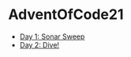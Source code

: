 # AdventOfCode21
* [Day 1: Sonar Sweep](https://github.com/ithar14/AdventOfCode21/blob/main/2021/Day1.py)
* [Day 2: Dive!](https://github.com/ithar14/AdventOfCode21/blob/main/2021/Day2.py)
